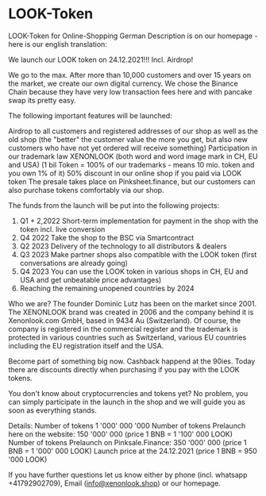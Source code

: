 # LOOK-Token
LOOK-Token for Online-Shopping
German Description is on our homepage - here is our english translation:

We launch our LOOK token on 24.12.2021!!! Incl. Airdrop!

We go to the max. After more than 10,000 customers and over 15 years on the market, we create our own digital currency. We chose the Binance Chain because they have very low transaction fees here and with pancake swap its pretty easy.

The following important features will be launched:

Airdrop to all customers and registered addresses of our shop as well as the old shop (the "better" the customer value the more you get, but also new customers who have not yet ordered will receive something)
Participation in our trademark law XENONLOOK (both word and word image mark in CH, EU and USA) (1 bil Token = 100% of our trademarks - means 10 mio. token and you own 1% of it)
50% discount in our online shop if you paid via LOOK token
The presale takes place on Pinksheet.finance, but our customers can also purchase tokens comfortably via our shop.

The funds from the launch will be put into the following projects:

1. Q1 + 2,2022 Short-term implementation for payment in the shop with the token incl. live conversion
2. Q4 2022 Take the shop to the BSC via Smartcontract
3. Q2 2023 Delivery of the technology to all distributors & dealers
4. Q3 2023 Make partner shops also compatible with the LOOK token (first conversations are already going)
5. Q4 2023 You can use the LOOK token in various shops in CH, EU and USA and get unbeatable price advantages)
6. Reaching the remaining unopened countries by 2024

Who we are? The founder Dominic Lutz has been on the market since 2001. The XENONLOOK brand was created in 2006 and the company behind it is Xenonlook.com GmbH, based in 9434 Au (Switzerland). Of course, the company is registered in the commercial register and the trademark is protected in various countries such as Switzerland, various EU countries including the EU registration itself and the USA.

Become part of something big now. Cashback happend at the 90ies. Today there are discounts directly when purchasing if you pay with the LOOK tokens.

You don't know about cryptocurrencies and tokens yet? No problem, you can simply participate in the launch in the shop and we will guide you as soon as everything stands.

Details:
Number of tokens 1 '000' 000 '000
Number of tokens Prelaunch here on the website: 150 '000' 000 (price 1 BNB = 1 '100' 000 LOOK)
Number of tokens Prelaunch on Pinksale.Finance: 350 '000' 000 (price 1 BNB = 1 '000' 000 LOOK)
Launch price at the 24.12.2021 (price 1 BNB = 950 '000 LOOK)

If you have further questions let us know either by phone (incl. whatsapp +41792902709), Email (info@xenonlook.shop) or our homepage.
